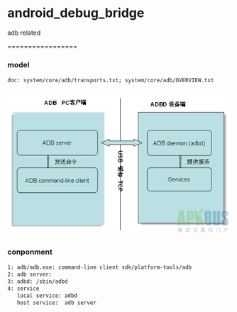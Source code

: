 android_debug_bridge
====================

adb related 

=================

### model

    doc: system/core/adb/transports.txt; system/core/adb/OVERVIEW.txt
![github](https://github.com/hongbinbao/android_debug_bridge/blob/master/adb.png?raw=true "github")

### conponment

    1: adb/adb.exe: command-line client sdk/platform-tools/adb
    2: adb server: 
    3: adbd: /sbin/adbd
    4: service
       local service: adbd
       host service:  adb server
    
